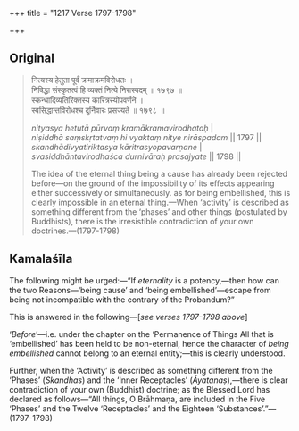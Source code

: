 +++
title = "1217 Verse 1797-1798"

+++
## Original 
>
> नित्यस्य हेतुता पूर्वं क्रमाक्रमविरोधतः ।  
> निषिद्धा संस्कृतत्वं हि व्यक्तं नित्ये निरास्पदम् ॥ १७९७ ॥  
> स्कन्धादिव्यतिरिक्तस्य कारित्रस्योपवर्णने ।  
> स्वसिद्धान्तविरोधश्च दुर्निवारः प्रसज्यते ॥ १७९८ ॥ 
>
> *nityasya hetutā pūrvaṃ kramākramavirodhataḥ* \|  
> *niṣiddhā saṃskṛtatvaṃ hi vyaktaṃ nitye nirāspadam* \|\| 1797 \|\|  
> *skandhādivyatiriktasya kāritrasyopavarṇane* \|  
> *svasiddhāntavirodhaśca durnivāraḥ prasajyate* \|\| 1798 \|\| 
>
> The idea of the eternal thing being a cause has already been rejected before—on the ground of the impossibility of its effects appearing either successively or simultaneously. as for being embellished, this is clearly impossible in an eternal thing.—When ‘activity’ is described as something different from the ‘phases’ and other things (postulated by Buddhists), there is the irresistible contradiction of your own doctrines.—(1797-1798)



## Kamalaśīla

The following might be urged:—“If *eternality* is a potency,—then how can the two Reasons—‘being cause’ and ‘being embellished’—escape from being not incompatible with the contrary of the Probandum?”

This is answered in the following—[*see verses 1797-1798 above*]

‘*Before*’—i.e. under the chapter on the ‘Permanence of Things All that is ‘embellished’ has been held to be non-eternal, hence the character of *being embellished* cannot belong to an eternal entity;—this is clearly understood.

Further, when the ‘Activity’ is described as something different from the ‘Phases’ (*Skandhas*) and the ‘Inner Receptacles’ (*Āyatanaṣ*),—there is clear contradiction of your own (Buddhist) doctrine; as the Blessed Lord has declared as follows—“All things, O Brāhmaṇa, are included in the Five ‘Phases’ and the Twelve ‘Receptacles’ and the Eighteen ‘Substances’.”—(1797-1798)


